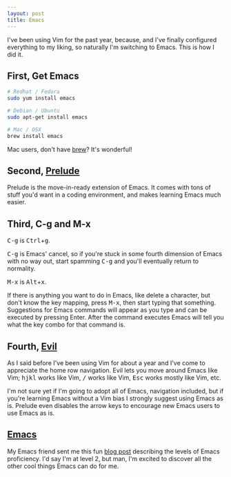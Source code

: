 ```yaml
---
layout: post
title: Emacs
---
```


I've been using Vim for the past year, because, and I've finally configured everything to my liking, so naturally I'm switching to Emacs.  This is how I did it.

## First, Get Emacs

```bash
# Redhat / Fedora
sudo yum install emacs

# Debian / Ubuntu
sudo apt-get install emacs

# Mac / OSX
brew install emacs
```
Mac users, don't have [brew](http://brew.sh/)? It's wonderful!

## Second, [Prelude](http://batsov.com/prelude/)

Prelude is the move-in-ready extension of Emacs.  It comes with tons of stuff you'd want in a coding environment, and makes learning Emacs much easier.

## Third, C-g and M-x

<kbd>C-g</kbd> is <kbd>Ctrl</kbd>+<kbd>g</kbd>.

<kbd>C-g</kbd> is Emacs' cancel, so if you're stuck in some fourth dimension of Emacs with no way out, start spamming <kbd>C-g</kbd> and you'll eventually return to normality.

<kbd>M-x</kbd> is <kbd>Alt</kbd>+<kbd>x</kbd>.

If there is anything you want to do in Emacs, like delete a character, but don't know the key mapping, press <kbd>M-x</kbd>, then start typing that something.  Suggestions for Emacs commands will appear as you type and can be executed by pressing Enter.  After the command executes Emacs will tell you what the key combo for that command is.

## Fourth, [Evil](https://gitorious.org/evil/pages/Home)

As I said before I've been using Vim for about a year and I've come to appreciate the home row navigation.  Evil lets you move around Emacs like Vim;  <kbd>h</kbd><kbd>j</kbd><kbd>k</kbd><kbd>l</kbd> works like Vim, <kbd>/</kbd> works like Vim, <kbd>Esc</kbd> works mostly like Vim, etc.

I'm not sure yet if I'm going to adopt all of Emacs, navigation included, but if you're learning Emacs without a Vim bias I strongly suggest using Emacs as is.  Prelude even disables the arrow keys to encourage new Emacs users to use Emacs as is.

## [Emacs](http://xkcd.com/378/)

My Emacs friend sent me this fun [blog post](http://blog.vivekhaldar.com/post/3996068979/the-levels-of-emacs-proficiency) describing the levels of Emacs proficiency.  I'd say I'm at level 2, but man, I'm excited to discover all the other cool things Emacs can do for me.
